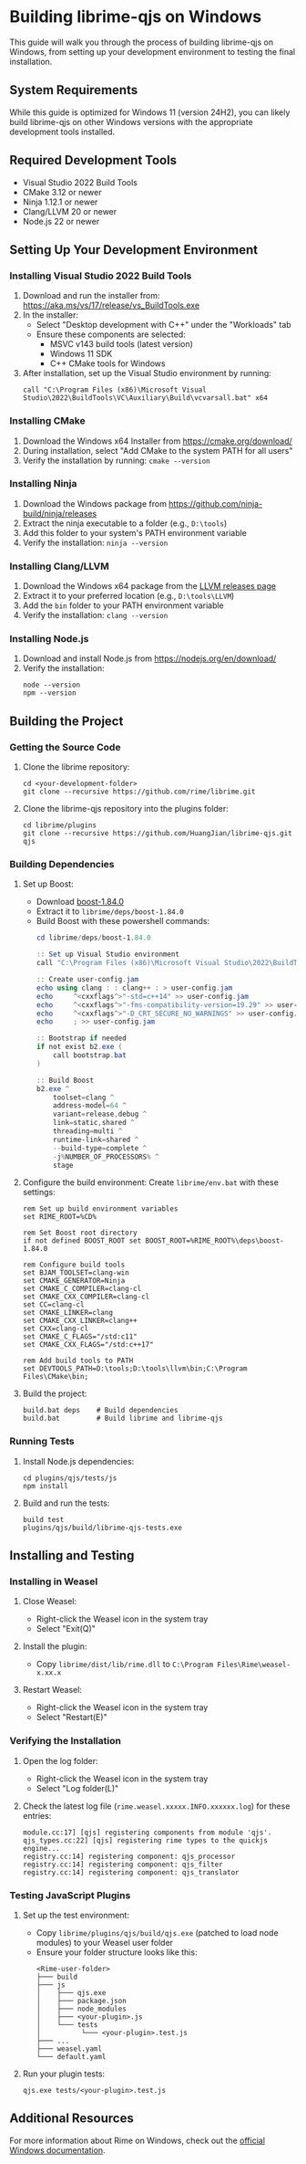 # Building librime-qjs on Windows

This guide will walk you through the process of building librime-qjs on Windows, from setting up your development environment to testing the final installation.

## System Requirements

While this guide is optimized for Windows 11 (version 24H2), you can likely build librime-qjs on other Windows versions with the appropriate development tools installed.

## Required Development Tools

- Visual Studio 2022 Build Tools
- CMake 3.12 or newer
- Ninja 1.12.1 or newer
- Clang/LLVM 20 or newer
- Node.js 22 or newer

## Setting Up Your Development Environment

### Installing Visual Studio 2022 Build Tools

1. Download and run the installer from: https://aka.ms/vs/17/release/vs_BuildTools.exe
2. In the installer:
   - Select "Desktop development with C++" under the "Workloads" tab
   - Ensure these components are selected:
     - MSVC v143 build tools (latest version)
     - Windows 11 SDK
     - C++ CMake tools for Windows
3. After installation, set up the Visual Studio environment by running:
   ```shell
   call "C:\Program Files (x86)\Microsoft Visual Studio\2022\BuildTools\VC\Auxiliary\Build\vcvarsall.bat" x64
   ```

### Installing CMake

1. Download the Windows x64 Installer from https://cmake.org/download/
2. During installation, select "Add CMake to the system PATH for all users"
3. Verify the installation by running: `cmake --version`

### Installing Ninja

1. Download the Windows package from https://github.com/ninja-build/ninja/releases
2. Extract the ninja executable to a folder (e.g., `D:\tools`)
3. Add this folder to your system's PATH environment variable
4. Verify the installation: `ninja --version`

### Installing Clang/LLVM

1. Download the Windows x64 package from the [LLVM releases page](https://github.com/llvm/llvm-project/releases/)
2. Extract it to your preferred location (e.g., `D:\tools\LLVM`)
3. Add the `bin` folder to your PATH environment variable
4. Verify the installation: `clang --version`

### Installing Node.js

1. Download and install Node.js from https://nodejs.org/en/download/
2. Verify the installation:
   ```shell
   node --version
   npm --version
   ```

## Building the Project

### Getting the Source Code

1. Clone the librime repository:
   ```shell
   cd <your-development-folder>
   git clone --recursive https://github.com/rime/librime.git
   ```

2. Clone the librime-qjs repository into the plugins folder:
   ```shell
   cd librime/plugins
   git clone --recursive https://github.com/HuangJian/librime-qjs.git qjs
   ```

### Building Dependencies

1. Set up Boost:
   - Download [boost-1.84.0](https://www.boost.org/users/history/version_1_84_0.html)
   - Extract it to `librime/deps/boost-1.84.0`
   - Build Boost with these powershell commands:
     ```powershell
     cd librime/deps/boost-1.84.0

     :: Set up Visual Studio environment
     call "C:\Program Files (x86)\Microsoft Visual Studio\2022\BuildTools\VC\Auxiliary\Build\vcvarsall.bat" x64

     :: Create user-config.jam
     echo using clang : : clang++ : > user-config.jam
     echo     ^<cxxflags^>"-std=c++14" >> user-config.jam
     echo     ^<cxxflags^>"-fms-compatibility-version=19.29" >> user-config.jam
     echo     ^<cxxflags^>"-D_CRT_SECURE_NO_WARNINGS" >> user-config.jam
     echo     ; >> user-config.jam

     :: Bootstrap if needed
     if not exist b2.exe (
         call bootstrap.bat
     )

     :: Build Boost
     b2.exe ^
         toolset=clang ^
         address-model=64 ^
         variant=release,debug ^
         link=static,shared ^
         threading=multi ^
         runtime-link=shared ^
         --build-type=complete ^
         -j%NUMBER_OF_PROCESSORS% ^
         stage
     ```

2. Configure the build environment:
   Create `librime/env.bat` with these settings:
   ```batch
   rem Set up build environment variables
   set RIME_ROOT=%CD%

   rem Set Boost root directory
   if not defined BOOST_ROOT set BOOST_ROOT=%RIME_ROOT%\deps\boost-1.84.0

   rem Configure build tools
   set BJAM_TOOLSET=clang-win
   set CMAKE_GENERATOR=Ninja
   set CMAKE_C_COMPILER=clang-cl
   set CMAKE_CXX_COMPILER=clang-cl
   set CC=clang-cl
   set CMAKE_LINKER=clang
   set CMAKE_CXX_LINKER=clang++
   set CXX=clang-cl
   set CMAKE_C_FLAGS="/std:c11"
   set CMAKE_CXX_FLAGS="/std:c++17"

   rem Add build tools to PATH
   set DEVTOOLS_PATH=D:\tools;D:\tools\llvm\bin;C:\Program Files\CMake\bin;
   ```

3. Build the project:
   ```shell
   build.bat deps    # Build dependencies
   build.bat         # Build librime and librime-qjs
   ```

### Running Tests

1. Install Node.js dependencies:
   ```shell
   cd plugins/qjs/tests/js
   npm install
   ```

2. Build and run the tests:
   ```shell
   build test
   plugins/qjs/build/librime-qjs-tests.exe
   ```

## Installing and Testing

### Installing in Weasel

1. Close Weasel:
   - Right-click the Weasel icon in the system tray
   - Select "Exit(Q)"

2. Install the plugin:
   - Copy `librime/dist/lib/rime.dll` to `C:\Program Files\Rime\weasel-x.xx.x`

3. Restart Weasel:
   - Right-click the Weasel icon in the system tray
   - Select "Restart(E)"

### Verifying the Installation

1. Open the log folder:
   - Right-click the Weasel icon in the system tray
   - Select "Log folder(L)"

2. Check the latest log file (`rime.weasel.xxxxx.INFO.xxxxxx.log`) for these entries:
   ```log
   module.cc:17] [qjs] registering components from module 'qjs'.
   qjs_types.cc:22] [qjs] registering rime types to the quickjs engine...
   registry.cc:14] registering component: qjs_processor
   registry.cc:14] registering component: qjs_filter
   registry.cc:14] registering component: qjs_translator
   ```

### Testing JavaScript Plugins

1. Set up the test environment:
   - Copy `librime/plugins/qjs/build/qjs.exe` (patched to load node modules) to your Weasel user folder
   - Ensure your folder structure looks like this:
     ```
     <Rime-user-folder>
     ├─── build
     ├─── js
     │    ├─── qjs.exe
     │    ├─── package.json
     │    ├─── node_modules
     │    ├─── <your-plugin>.js
     │    └─── tests
     │          └─── <your-plugin>.test.js
     ├─── ...
     ├─── weasel.yaml
     └─── default.yaml
     ```

2. Run your plugin tests:
   ```shell
   qjs.exe tests/<your-plugin>.test.js
   ```

## Additional Resources

For more information about Rime on Windows, check out the [official Windows documentation](https://github.com/rime/librime/blob/master/README-windows.md).
